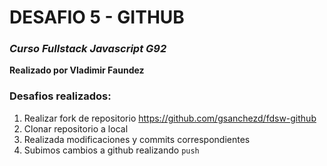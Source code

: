 # DESAFIO 5 - GITHUB
### _Curso Fullstack Javascript G92_
**Realizado por Vladimir Faundez**

### Desafios realizados:

1. Realizar fork de repositorio https://github.com/gsanchezd/fdsw-github
2. Clonar repositorio a local
3. Realizada modificaciones y commits correspondientes
4. Subimos cambios a github realizando `push`
